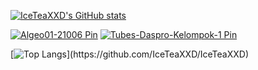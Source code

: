 [![IceTeaXXD's GitHub stats](https://github-readme-stats.vercel.app/api?username=IceTeaXXD&count_private=true&show_icons=true&theme=radical)](https://github.com/IceTeaXXD/IceTeaXXD)

[![Algeo01-21006 Pin](https://github-readme-stats.vercel.app/api/pin/?username=IceTeaXXD&theme=radical&repo=Algeo01-21006)](https://github.com/IceTeaXXD/Algeo01-21006)
[![Tubes-Daspro-Kelompok-1 Pin](https://github-readme-stats.vercel.app/api/pin/?username=IceTeaXXD&theme=radical&repo=Tubes-Daspro-Kelompok-1)](https://github.com/IceTeaXXD/Tubes-Daspro-Kelompok-1)

[![Top Langs](https://github-readme-stats.vercel.app/api/top-langs/?username=IceTeaXXD&theme=radical&hide=jupyter-notebook,)](https://github.com/IceTeaXXD/IceTeaXXD)